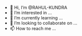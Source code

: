 - 👋 Hi, I’m @RAHUL-KUNDRA
- 👀 I’m interested in ...
- 🌱 I’m currently learning ...
- 💞️ I’m looking to collaborate on ...
- 📫 How to reach me ...

<!---
RAHUL-KUNDRA/RAHUL-KUNDRA is a ✨ special ✨ repository because its `README.md` (this file) appears on your GitHub profile.
You can click the Preview link to take a look at your changes.
--->
